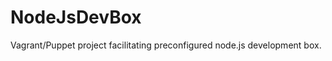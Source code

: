 NodeJsDevBox
============

Vagrant/Puppet project facilitating preconfigured node.js development box. 
